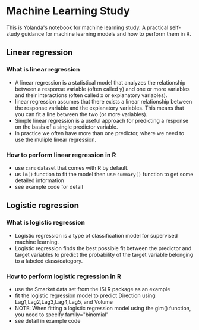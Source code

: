 # Machine Learning Study
This is Yolanda's notebook for machine learning study. A practical self-study guidance for machine learning models and how to perform them in R.
## Linear regression
### What is linear regression
- A linear regression is a statistical model that analyzes the relationship between a response variable (often called y) and one or more variables and their interactions (often called x or explanatory variables).
- linear regression assumes that there exists a linear relationship between the response variable and the explanatory variables. This means that you can fit a line between the two (or more variables). 
- Simple linear regression is a useful approach for predicting a response on the basis of a single predictor variable.
- In practice we often have more than one predictor, where we need to use the muliple linear regression. 
### How to perform linear regression in R
- use `cars` dataset that comes with R by default.
- us `lm()` function to fit the model then use `summary()` function to get some detailed information
- see example code for detail

## Logistic regression
### What is logistic regression
- Logistic regression is a type of classification model for supervised machine learning.
- Logistic regression finds the best possible fit between the predictor and target variables to predict the probability of the target variable belonging to a labeled class/category. 
### How to perform logistic regression in R
- use the Smarket data set from the ISLR package as an example
- fit the logistic regression model to predict Direction using Lag1,Lag2,Lag3,Lag4,Lag5, and Volume
- NOTE: When fitting a logistic regression model using the glm() function, you need to specify family="binomial"
- see detail in example code

